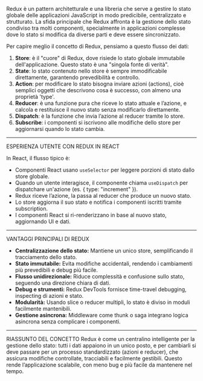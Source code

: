 Redux è un pattern architetturale e una libreria che serve a gestire lo stato globale delle applicazioni JavaScript in modo predicibile,
centralizzato e strutturato. La sfida principale che Redux affronta è la gestione dello stato condiviso tra molti componenti,
specialmente in applicazioni complesse dove lo stato si modifica da diverse parti e deve essere sincronizzato.

Per capire meglio il concetto di Redux, pensiamo a questo flusso dei dati:

1. **Store**: è il "cuore" di Redux, dove risiede lo stato globale immutabile dell'applicazione. Questo stato è una "singola fonte di verità".
2. **State**: lo stato contenuto nello store è sempre immodificabile direttamente, garantendo prevedibilità e controllo.
3. **Action**: per modificare lo stato bisogna inviare azioni (actions), cioè semplici oggetti che descrivono cosa è successo, con almeno una proprietà 'type'.
4. **Reducer**: è una funzione pura che riceve lo stato attuale e l’azione, e calcola e restituisce il nuovo stato senza modificarlo direttamente.
5. **Dispatch**: è la funzione che invia l’azione al reducer tramite lo store.
6. **Subscribe**: i componenti si iscrivono alle modifiche dello store per aggiornarsi quando lo stato cambia.

---

ESPERIENZA UTENTE CON REDUX IN REACT

In React, il flusso tipico è:

- Componenti React usano `useSelector` per leggere porzioni di stato dallo store globale.
- Quando un utente interagisce, il componente chiama `useDispatch` per dispatchare un'azione (es. { type: "increment" }).
- Redux riceve l’azione, la passa al reducer che produce un nuovo stato.
- Lo store aggiorna il suo stato e notifica i componenti iscritti tramite subscription.
- I componenti React si ri-renderizzano in base al nuovo stato, aggiornando UI e dati.

---

VANTAGGI PRINCIPALI DI REDUX

- **Centralizzazione dello stato:** Mantiene un unico store, semplificando il tracciamento dello stato.
- **Stato immutabile:** Evita modifiche accidentali, rendendo i cambiamenti più prevedibili e debug più facile.
- **Flusso unidirezionale:** Riduce complessità e confusione sullo stato, seguendo una direzione chiara di dati.
- **Debug e strumenti:** Redux DevTools fornisce time-travel debugging, inspecting di azioni e stato.
- **Modularità:** Usando slice o reducer multipli, lo stato è diviso in moduli facilmente mantenibili.
- **Gestione asincrona:** Middleware come thunk o saga integrano logica asincrona senza complicare i componenti.

---

RIASSUNTO DEL CONCETTO
Redux è come un centralino intelligente per la gestione dello stato:
tutti i dati appaiono in un unico posto, e per cambiarli si deve passare per un processo standardizzato (azioni e reducer),
che assicura modifiche controllate, tracciabili e facilmente gestibili.
Questo rende l’applicazione scalabile, con meno bug e più facile da mantenere nel tempo.
